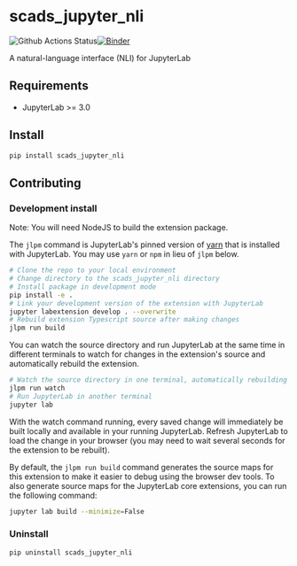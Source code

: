 # scads_jupyter_nli

![Github Actions Status](https://github.com/KlaudiaTH/scads-cai-demonstrator/workflows/Build/badge.svg)[![Binder](https://mybinder.org/badge_logo.svg)](https://mybinder.org/v2/gh/KlaudiaTH/scads-cai-demonstrator/main?urlpath=lab)

A natural-language interface (NLI) for JupyterLab



## Requirements

* JupyterLab >= 3.0

## Install

```bash
pip install scads_jupyter_nli
```


## Contributing

### Development install

Note: You will need NodeJS to build the extension package.

The `jlpm` command is JupyterLab's pinned version of
[yarn](https://yarnpkg.com/) that is installed with JupyterLab. You may use
`yarn` or `npm` in lieu of `jlpm` below.

```bash
# Clone the repo to your local environment
# Change directory to the scads_jupyter_nli directory
# Install package in development mode
pip install -e .
# Link your development version of the extension with JupyterLab
jupyter labextension develop . --overwrite
# Rebuild extension Typescript source after making changes
jlpm run build
```

You can watch the source directory and run JupyterLab at the same time in different terminals to watch for changes in the extension's source and automatically rebuild the extension.

```bash
# Watch the source directory in one terminal, automatically rebuilding when needed
jlpm run watch
# Run JupyterLab in another terminal
jupyter lab
```

With the watch command running, every saved change will immediately be built locally and available in your running JupyterLab. Refresh JupyterLab to load the change in your browser (you may need to wait several seconds for the extension to be rebuilt).

By default, the `jlpm run build` command generates the source maps for this extension to make it easier to debug using the browser dev tools. To also generate source maps for the JupyterLab core extensions, you can run the following command:

```bash
jupyter lab build --minimize=False
```

### Uninstall

```bash
pip uninstall scads_jupyter_nli
```
